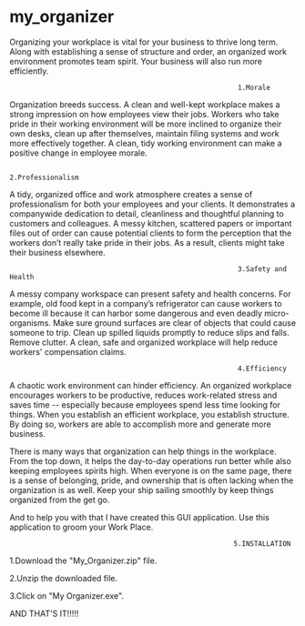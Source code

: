 # my_organizer
Organizing your workplace is vital for your business to thrive long term. Along with establishing a sense of structure and order, an organized work environment promotes team spirit. Your business will also run more efficiently.

                                                            1.Morale

Organization breeds success. A clean and well-kept workplace makes a strong impression on how employees view their jobs. Workers who take pride in their working environment will be more inclined to organize their own desks, clean up after themselves, maintain filing systems and work more effectively together. A clean, tidy working environment can make a positive change in employee morale.

                                                            2.Professionalism

A tidy, organized office and work atmosphere creates a sense of professionalism for both your employees and your clients. It demonstrates a companywide dedication to detail, cleanliness and thoughtful planning to customers and colleagues. A messy kitchen, scattered papers or important files out of order can cause potential clients to form the perception that the workers don’t really take pride in their jobs. As a result, clients might take their business elsewhere.

                                                            3.Safety and Health

A messy company workspace can present safety and health concerns. For example, old food kept in a company’s refrigerator can cause workers to become ill because it can harbor some dangerous and even deadly micro-organisms. Make sure ground surfaces are clear of objects that could cause someone to trip. Clean up spilled liquids promptly to reduce slips and falls. Remove clutter. A clean, safe and organized workplace will help reduce workers' compensation claims.

                                                            4.Efficiency

A chaotic work environment can hinder efficiency. An organized workplace encourages workers to be productive, reduces work-related stress and saves time -- especially because employees spend less time looking for things. When you establish an efficient workplace, you establish structure. By doing so, workers are able to accomplish more and generate more business.

There is many ways that organization can help things in the workplace. From the top down, it helps the day-to-day operations run better while also keeping employees spirits high. When everyone is on the same page, there is a sense of belonging, pride, and ownership that is often lacking when the organization is as well. Keep your ship sailing smoothly by keep things organized from the get go.

And to help you with that I have created this GUI application. Use this application to groom your Work Place.

                                                           5.INSTALLATION

1.Download the "My_Organizer.zip" file.

2.Unzip the downloaded file.

3.Click on "My Organizer.exe".

AND THAT'S IT!!!!!
